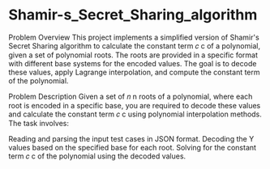 # Shamir-s_Secret_Sharing_algorithm
Problem Overview
This project implements a simplified version of Shamir's Secret Sharing algorithm to calculate the constant term 
𝑐
c of a polynomial, given a set of polynomial roots. The roots are provided in a specific format with different base systems for the encoded values. The goal is to decode these values, apply Lagrange interpolation, and compute the constant term of the polynomial.

Problem Description
Given a set of 
𝑛
n roots of a polynomial, where each root is encoded in a specific base, you are required to decode these values and calculate the constant term 
𝑐
c using polynomial interpolation methods. The task involves:

Reading and parsing the input test cases in JSON format.
Decoding the Y values based on the specified base for each root.
Solving for the constant term 
𝑐
c of the polynomial using the decoded values.
